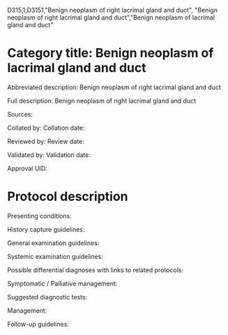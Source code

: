 D315,1,D3151,"Benign neoplasm of right lacrimal gland and duct", "Benign neoplasm of right lacrimal gland and duct","Benign neoplasm of lacrimal gland and duct"
# Category title: Benign neoplasm of lacrimal gland and duct

Abbreviated description: Benign neoplasm of right lacrimal gland and duct

Full description: Benign neoplasm of right lacrimal gland and duct

Sources:

Collated by:
Collation date:

Reviewed by:
Review date:

Validated by:
Validation date:

Approval UID:

# Protocol description

Presenting conditions:

History capture guidelines:

General examination guidelines:

Systemic examination guidelines:

Possible differential diagnoses with links to related protocols:

Symptomatic / Palliative management:

Suggested diagnostic tests:

Management:

Follow-up guidelines:
